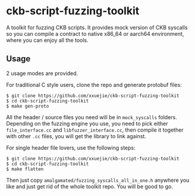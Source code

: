 # ckb-script-fuzzing-toolkit

A toolkit for fuzzing CKB scripts. It provides mock version of CKB syscalls so you can compile a contract to native x86_64 or aarch64 environment, where you can enjoy all the tools.

## Usage

2 usage modes are provided.

For traditional C style users, clone the repo and generate protobuf files:

```
$ git clone https://github.com/xxuejie/ckb-script-fuzzing-toolkit
$ cd ckb-script-fuzzing-toolkit
$ make gen-proto
```

All the header / source files you need will be in `mock_syscalls` folders. Depending on the fuzzing engine you use, you need to pick either `file_interface.cc` and `libfuzzer_interface.cc`, then compile it together with other `.cc` files, you will get the library to link against.

For single header file lovers, use the following steps:

```
$ git clone https://github.com/xxuejie/ckb-script-fuzzing-toolkit
$ cd ckb-script-fuzzing-toolkit
$ make flatten
```

Then just copy `amalgamated/fuzzing_syscalls_all_in_one.h` anywhere you like and just get rid of the whole toolkit repo. You will be good to go.
